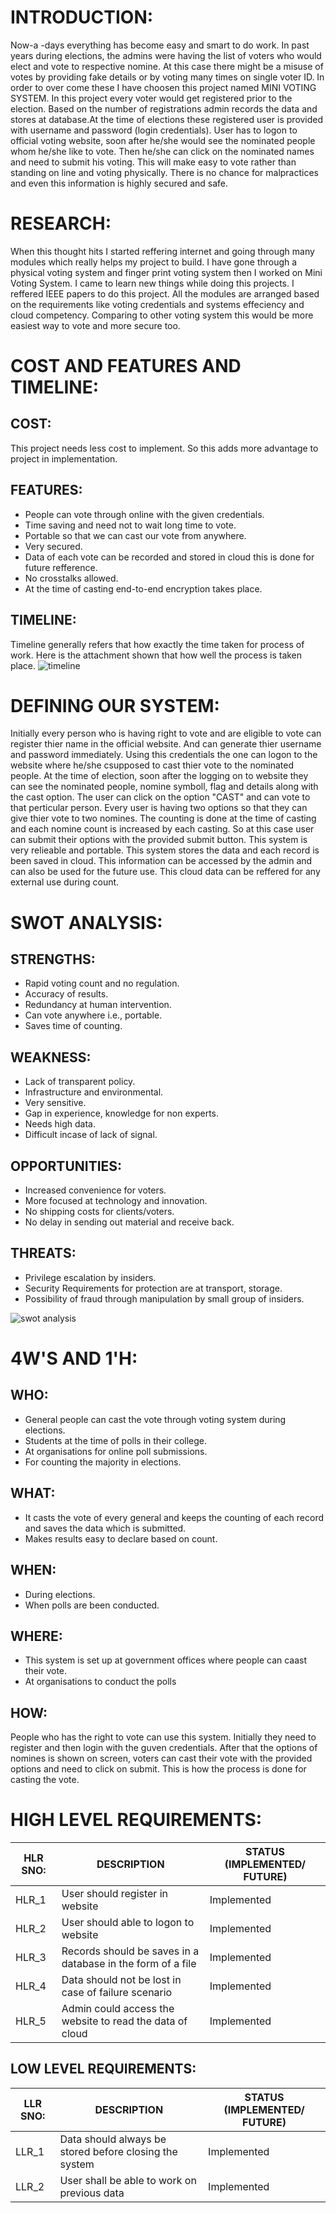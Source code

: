  # INTRODUCTION:
	
   Now-a -days everything has become easy and smart to do work. In past years during elections, the admins were having the list of voters who would elect and vote to respective nomine. 
 At this case there might be a misuse of votes by providing fake details or by voting many times on single voter ID. 
 In order to over come these I have choosen this project named MINI VOTING SYSTEM. In this project every voter would get registered prior to the election. 
 Based on the number of registrations admin records the data and stores at database.At the time of elections these registered user is provided with username and password (login credentials). 
 User has to logon to official voting website, soon after he/she would see the nominated people whom he/she like to vote. Then he/she can click on the nominated names and need to submit his voting. 
 This will make easy to vote rather than standing on line and voting physically. There is no chance for malpractices and even this information is highly secured and safe.

# RESEARCH:
 
   When this thought hits I started reffering internet and going through many modules which really helps my project to build. I have gone through a physical voting system and finger print voting system then I worked on Mini Voting System. I came to learn new things while doing this projects. I reffered IEEE papers to do this project. All the modules are arranged based on the requirements like voting credentials and systems effeciency and cloud competency. Comparing to other voting system this would be more easiest way to vote and more secure too. 
   
# COST AND FEATURES AND TIMELINE:
## COST:
  This project needs less cost to implement. So this adds more advantage to project in implementation.
## FEATURES:
  * People can vote through online with the given credentials.
  * Time saving and need not to wait long time to vote.
  * Portable so that we can cast our vote from anywhere.
  * Very secured.
  * Data of each vote can be recorded and stored in cloud this is done for future refference.
  * No crosstalks allowed.
  * At the time of casting end-to-end encryption takes place.
## TIMELINE:
  Timeline generally refers that how exactly the time taken for process of work. Here is the attachment shown that how well the process is taken place.
![timeline](https://user-images.githubusercontent.com/89760551/132465765-abdc2183-e84f-4816-8b86-9f9a9d518b20.jpg)

# DEFINING OUR SYSTEM:
  
  Initially every person who is having right to vote and are eligible to vote can register thier name in the official website. And can generate thier username and password immediately. Using this credentials the one can logon to the website where he/she csupposed to cast thier vote to the nominated people. At the time of election, soon after the logging on to website they can see the nominated people, nomine symboll, flag and details along with the cast option. The user can click on the option "CAST" and can vote to that perticular person. Every user is having two options so that they can give thier vote to two nomines. The counting is done at the time of casting and each nomine count is increased by each casting. So at this case user can submit their options with the provided submit button. This system is very relieable and portable. This system stores the data 
  and each record is been saved in cloud. This information can be accessed by the admin and can also be used for the future use. This cloud data can be reffered for any external use during count.

# SWOT ANALYSIS:
## STRENGTHS: 
  * Rapid voting count and no regulation.
  * Accuracy of results.
  * Redundancy at human intervention.
  * Can vote anywhere i.e., portable.
  * Saves time of counting.
## WEAKNESS:
  * Lack of transparent policy.
  * Infrastructure and environmental.
  * Very sensitive.
  * Gap in experience, knowledge for non experts.
  * Needs high data.
  * Difficult incase of lack of signal.
## OPPORTUNITIES:
  * Increased convenience for voters.
  *  More focused at technology and innovation.
  * No shipping costs for clients/voters.
  * No delay in sending out material and receive back.
## THREATS:
  * Privilege escalation by insiders.
  * Security Requirements for protection are at transport, storage.
  * Possibility of fraud through manipulation by small group of insiders.
 
 ![swot analysis](https://user-images.githubusercontent.com/89760551/132471655-6b9a7e79-34a8-4137-9416-086be150bb47.jpg)

# 4W'S AND 1'H:
## WHO:
  * General people can cast the vote through voting system during elections.
  * Students at the time of polls in their college. 
  * At organisations for online poll submissions. 
  * For counting the majority in elections.
## WHAT:
  * It casts the vote of every general and keeps the counting of each record and saves the data which is submitted.
  * Makes results easy to declare based on count.
## WHEN:
  * During elections.
  * When polls are been conducted.
## WHERE:
  * This system is set up at government offices where people can caast their vote.
  * At organisations to conduct the polls
## HOW: 

  People who has the right to vote can use this system. Initially they need to register and then login with the guven credentials. After that the options of nomines is shown on screen, voters can cast their vote with the provided options and need to click on submit. This is how the process is done for casting the vote.
  
# HIGH LEVEL REQUIREMENTS: 
| **HLR SNO:**| **DESCRIPTION**|**STATUS (IMPLEMENTED/ FUTURE)**|
|-----|------|------|
| HLR_1|User should register in website| Implemented|
| HLR_2|User should able to logon to website| Implemented|
| HLR_3|Records should be saves in a database in the form of a file| Implemented|
| HLR_4|Data should not be lost in case of failure scenario|Implemented|
| HLR_5|Admin could access the website to read the data of cloud| Implemented|
## LOW LEVEL REQUIREMENTS:
| **LLR SNO:**| **DESCRIPTION**| **STATUS (IMPLEMENTED/ FUTURE)**|
|-----|-----|----|
| LLR_1|Data should always be stored before closing the system| Implemented|
| LLR_2|User shall be able to work on previous data| Implemented|
